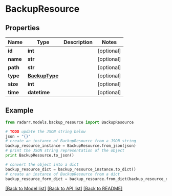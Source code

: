 # BackupResource


## Properties

Name | Type | Description | Notes
------------ | ------------- | ------------- | -------------
**id** | **int** |  | [optional] 
**name** | **str** |  | [optional] 
**path** | **str** |  | [optional] 
**type** | [**BackupType**](BackupType.md) |  | [optional] 
**size** | **int** |  | [optional] 
**time** | **datetime** |  | [optional] 

## Example

```python
from radarr.models.backup_resource import BackupResource

# TODO update the JSON string below
json = "{}"
# create an instance of BackupResource from a JSON string
backup_resource_instance = BackupResource.from_json(json)
# print the JSON string representation of the object
print BackupResource.to_json()

# convert the object into a dict
backup_resource_dict = backup_resource_instance.to_dict()
# create an instance of BackupResource from a dict
backup_resource_form_dict = backup_resource.from_dict(backup_resource_dict)
```
[[Back to Model list]](../README.md#documentation-for-models) [[Back to API list]](../README.md#documentation-for-api-endpoints) [[Back to README]](../README.md)


